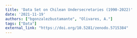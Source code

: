 ```yaml
---
title: 'Data Set on Chilean Undersecretaries (1990-2022)'
date: '2021-11-19'
authors: ["bgonzalezbustamante", "Olivares, A."]
tags: ["Data"]
external_link: "https://doi.org/10.5281/zenodo.5715384"
---
```

